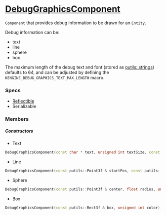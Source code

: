  # [DebugGraphicsComponent](DebugGraphicsComponent.hpp)

`Component` that provides debug information to be drawn for an `Entity`.

Debug information can be:
* text
* line
* sphere
* box

The maximum length of the debug text and font (stored as [putils::strings](https://github.com/phiste/putils/blob/master/string.hpp)) defaults to 64, and can be adjusted by defining the `KENGINE_DEBUG_GRAPHICS_TEXT_MAX_LENGTH` macro.

### Specs

* [Reflectible](https://github.com/phiste/putils/blob/master/reflection.md)
* Serializable

### Members

##### Constructors

* Text
```cpp
DebugGraphicsComponent(const char * text, unsigned int textSize, const char * font, const putils::Point3f & startPos, unsigned int color);
```

* Line
```cpp
DebugGraphicsComponent(const putils::Point3f & startPos, const putils::Point3f & endPos, float thickness, unsigned int color);
```

* Sphere
```cpp
DebugGraphicsComponent(const putils::Point3f & center, float radius, unsigned int color);
```

* Box
```cpp
DebugGraphicsComponent(const putils::Rect3f & box, unsigned int color);
```